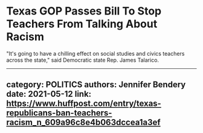 # Texas GOP Passes Bill To Stop Teachers From Talking About Racism

"It's going to have a chilling effect on social studies and civics teachers across the state," said Democratic state Rep. James Talarico.

---
category: POLITICS
authors: Jennifer Bendery
date: 2021-05-12
link: https://www.huffpost.com/entry/texas-republicans-ban-teachers-racism_n_609a96c8e4b063dccea1a3ef
---
